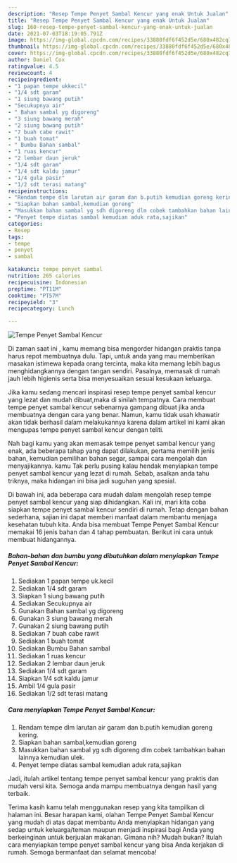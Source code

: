 ```yaml
---
description: "Resep Tempe Penyet Sambal Kencur yang enak Untuk Jualan"
title: "Resep Tempe Penyet Sambal Kencur yang enak Untuk Jualan"
slug: 160-resep-tempe-penyet-sambal-kencur-yang-enak-untuk-jualan
date: 2021-07-03T18:19:05.791Z
image: https://img-global.cpcdn.com/recipes/33880fdf6f452d5e/680x482cq70/tempe-penyet-sambal-kencur-foto-resep-utama.jpg
thumbnail: https://img-global.cpcdn.com/recipes/33880fdf6f452d5e/680x482cq70/tempe-penyet-sambal-kencur-foto-resep-utama.jpg
cover: https://img-global.cpcdn.com/recipes/33880fdf6f452d5e/680x482cq70/tempe-penyet-sambal-kencur-foto-resep-utama.jpg
author: Daniel Cox
ratingvalue: 4.5
reviewcount: 4
recipeingredient:
- "1 papan tempe ukkecil"
- "1/4 sdt garam"
- "1 siung bawang putih"
- "Secukupnya air"
- " Bahan sambal yg digoreng"
- "3 siung bawang merah"
- "2 siung bawang putih"
- "7 buah cabe rawit"
- "1 buah tomat"
- " Bumbu Bahan sambal"
- "1 ruas kencur"
- "2 lembar daun jeruk"
- "1/4 sdt garam"
- "1/4 sdt kaldu jamur"
- "1/4 gula pasir"
- "1/2 sdt terasi matang"
recipeinstructions:
- "Rendam tempe dlm larutan air garam dan b.putih kemudian goreng kering."
- "Siapkan bahan sambal,kemudian goreng"
- "Masukkan bahan sambal yg sdh digoreng dlm cobek tambahkan bahan lainnya kemudian ulek."
- "Penyet tempe diatas sambal kemudian aduk rata,sajikan"
categories:
- Resep
tags:
- tempe
- penyet
- sambal

katakunci: tempe penyet sambal 
nutrition: 265 calories
recipecuisine: Indonesian
preptime: "PT11M"
cooktime: "PT57M"
recipeyield: "3"
recipecategory: Lunch

---
```



![Tempe Penyet Sambal Kencur](https://img-global.cpcdn.com/recipes/33880fdf6f452d5e/680x482cq70/tempe-penyet-sambal-kencur-foto-resep-utama.jpg)

Di zaman  saat ini , kamu memang bisa mengorder hidangan praktis tanpa harus repot membuatnya dulu. Tapi, untuk anda yang mau memberikan masakan istimewa kepada orang tercinta, maka kita memang lebih bagus menghidangkannya dengan tangan sendiri. Pasalnya, memasak di rumah jauh lebih higienis serta bisa menyesuaikan sesuai kesukaan keluarga.

Jika kamu sedang mencari inspirasi resep tempe penyet sambal kencur yang lezat dan mudah dibuat,maka di sinilah tempatnya. Cara membuat tempe penyet sambal kencur  sebenarnya gampang dibuat jika anda membuatnya dengan cara yang benar. Namun, kamu tidak usah khawatir akan tidak berhasil dalam melakukannya 
karena dalam artikel ini kami akan mengupas tempe penyet sambal kencur dengan teliti.  



Nah bagi kamu yang akan memasak tempe penyet sambal kencur yang enak, ada beberapa tahap yang dapat dilakukan, pertama memilih jenis bahan, kemudian pemilihan bahan segar, sampai cara mengolah dan menyajikannya. kamu Tak perlu pusing kalau hendak menyiapkan tempe penyet sambal kencur yang lezat di rumah. Sebab, asalkan anda  tahu triknya, maka hidangan ini bisa jadi suguhan yang spesial.

Di bawah ini, ada beberapa cara mudah dalam mengolah resep tempe penyet sambal kencur yang siap dihidangkan. Kali ini, mari kita coba siapkan tempe penyet sambal kencur sendiri di rumah. Tetap dengan bahan sederhana, sajian ini dapat memberi manfaat dalam membantu menjaga kesehatan tubuh kita. Anda bisa membuat Tempe Penyet Sambal Kencur memakai 16 jenis bahan dan 4 tahap pembuatan. Berikut ini cara untuk membuat hidangannya.

<!--inarticleads1-->

##### Bahan-bahan dan bumbu yang dibutuhkan dalam menyiapkan Tempe Penyet Sambal Kencur:

1. Sediakan 1 papan tempe uk.kecil
1. Sediakan 1/4 sdt garam
1. Siapkan 1 siung bawang putih
1. Sediakan Secukupnya air
1. Gunakan  Bahan sambal yg digoreng
1. Gunakan 3 siung bawang merah
1. Gunakan 2 siung bawang putih
1. Sediakan 7 buah cabe rawit
1. Sediakan 1 buah tomat
1. Sediakan  Bumbu Bahan sambal
1. Sediakan 1 ruas kencur
1. Sediakan 2 lembar daun jeruk
1. Sediakan 1/4 sdt garam
1. Siapkan 1/4 sdt kaldu jamur
1. Ambil 1/4 gula pasir
1. Sediakan 1/2 sdt terasi matang




<!--inarticleads2-->

##### Cara menyiapkan Tempe Penyet Sambal Kencur:

1. Rendam tempe dlm larutan air garam dan b.putih kemudian goreng kering.
1. Siapkan bahan sambal,kemudian goreng
1. Masukkan bahan sambal yg sdh digoreng dlm cobek tambahkan bahan lainnya kemudian ulek.
1. Penyet tempe diatas sambal kemudian aduk rata,sajikan




Jadi, itulah artikel tentang  tempe penyet sambal kencur  yang praktis dan mudah versi kita. Semoga anda mampu membuatnya dengan hasil yang terbaik. 

Terima kasih kamu telah menggunakan resep yang kita tampilkan di halaman ini. Besar harapan kami, olahan  Tempe Penyet Sambal Kencur yang mudah di atas dapat membantu Anda menyiapkan hidangan yang sedap untuk keluarga/teman maupun menjadi inspirasi bagi Anda yang berkeinginan untuk berjualan makanan. Gimana nih? Mudah bukan? Itulah cara menyiapkan tempe penyet sambal kencur yang bisa Anda kerjakan di rumah. Semoga bermanfaat dan selamat mencoba!

